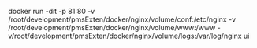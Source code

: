 docker run -dit -p 81:80 -v /root/development/pmsExten/docker/nginx/volume/conf:/etc/nginx -v /root/development/pmsExten/docker/nginx/volume/www:/www -v/root/development/pmsExten/docker/nginx/volume/logs:/var/log/nginx ui
